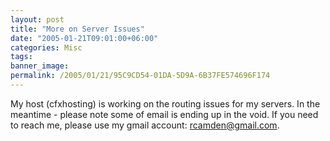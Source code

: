 ```yaml
---
layout: post
title: "More on Server Issues"
date: "2005-01-21T09:01:00+06:00"
categories: Misc 
tags: 
banner_image: 
permalink: /2005/01/21/95C9CD54-01DA-5D9A-6B37FE574696F174
---
```


My host (cfxhosting) is working on the routing issues for my servers. In the meantime - please note some of email is ending up in the void. If you need to reach me, please use my gmail account: rcamden@gmail.com.
